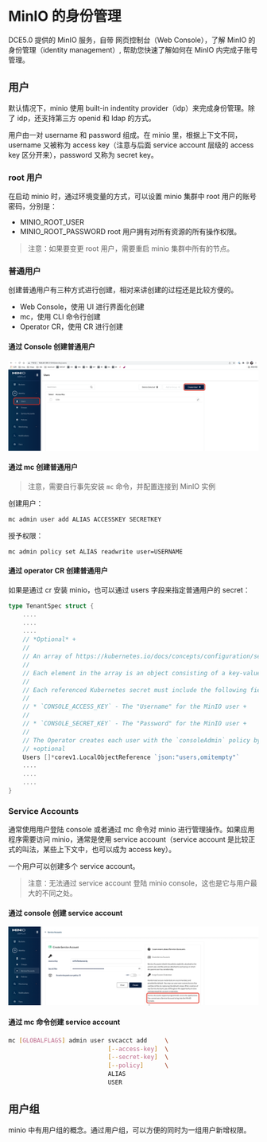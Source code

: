 # MinIO 的身份管理

DCE5.0 提供的 MinIO 服务，自带 网页控制台（Web Console），了解 MinIO 的身份管理（identity management）, 帮助您快速了解如何在 MinIO 内完成子账号管理。

## 用户

默认情况下，minio 使用 built-in indentity provider（idp）来完成身份管理。除了 idp，还支持第三方 openid 和 ldap 的方式。

用户由一对 username 和 password 组成。在 minio 里，根据上下文不同，username 又被称为 access key（注意与后面 service account 层级的 access key 区分开来），password 又称为 secret key。

### root 用户

在启动 minio 时，通过环境变量的方式，可以设置 minio 集群中 root 用户的账号密码，分别是：

- MINIO_ROOT_USER
- MINIO_ROOT_PASSWORD
root 用户拥有对所有资源的所有操作权限。

> 注意：如果要变更 root 用户，需要重启 minio 集群中所有的节点。

### 普通用户

创建普通用户有三种方式进行创建，相对来讲创建的过程还是比较方便的。

- Web Console，使用 UI 进行界面化创建
- mc，使用 CLI 命令行创建
- Operator CR，使用 CR 进行创建

#### 通过 Console 创建普通用户

![通过 Console 创建普通用户](../images/miniouser01.png)

#### 通过 mc 创建普通用户

> 注意，需要自行事先安装 `mc` 命令，并配置连接到 MinIO 实例

创建用户：

```bash
mc admin user add ALIAS ACCESSKEY SECRETKEY
```

授予权限：

```bash
mc admin policy set ALIAS readwrite user=USERNAME
```

#### 通过 operator CR 创建普通用户

如果是通过 cr 安装 minio，也可以通过 users 字段来指定普通用户的 secret：

```go
type TenantSpec struct {
    ....
    ....
    ....
    // *Optional* +
    //
    // An array of https://kubernetes.io/docs/concepts/configuration/secret/[Kubernetes opaque secrets] to use for generating MinIO users during tenant provisioning. +
    //
    // Each element in the array is an object consisting of a key-value pair `name: <string>`, where the `<string>` references an opaque Kubernetes secret. +
    //
    // Each referenced Kubernetes secret must include the following fields: +
    //
    // * `CONSOLE_ACCESS_KEY` - The "Username" for the MinIO user +
    //
    // * `CONSOLE_SECRET_KEY` - The "Password" for the MinIO user +
    //
    // The Operator creates each user with the `consoleAdmin` policy by default. You can change the assigned policy after the Tenant starts. +
    // +optional
    Users []*corev1.LocalObjectReference `json:"users,omitempty"`
    ....
    ....
    ....
}
```

### Service Accounts

通常使用用户登陆 console 或者通过 mc 命令对 minio 进行管理操作。如果应用程序需要访问 minio，通常是使用 service account（service account 是比较正式的叫法，某些上下文中，也可以成为 access key）。

一个用户可以创建多个 service account。

> 注意：无法通过 service account 登陆 minio console，这也是它与用户最大的不同之处。

#### 通过 console 创建 service account

![通过 console 创建 service account](../images/miniouser02.png)

#### 通过 mc 命令创建 service account

```bash
mc [GLOBALFLAGS] admin user svcacct add     \
                            [--access-key]  \
                            [--secret-key]  \
                            [--policy]      \
                            ALIAS
                            USER
```

## 用户组

minio 中有用户组的概念。通过用户组，可以方便的同时为一组用户新增权限。
